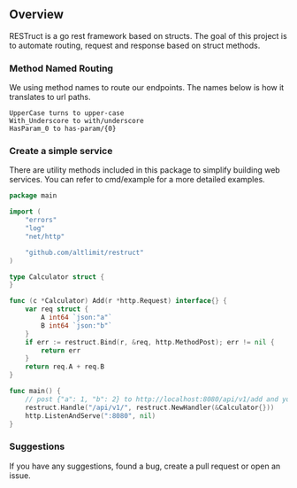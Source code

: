 ## Overview

RESTruct is a go rest framework based on structs. The goal of this project is to automate routing, request and response based on struct methods.

### Method Named Routing

We using method names to route our endpoints. The names below is how it translates to url paths.

```
UpperCase turns to upper-case
With_Underscore to with/underscore
HasParam_0 to has-param/{0}
```

### Create a simple service

There are utility methods included in this package to simplify building web services. You can refer to cmd/example for a more detailed examples.

```go
package main

import (
	"errors"
	"log"
	"net/http"

	"github.com/altlimit/restruct"
)

type Calculator struct {
}

func (c *Calculator) Add(r *http.Request) interface{} {
    var req struct {
        A int64 `json:"a"`
        B int64 `json:"b"`
    }
    if err := restruct.Bind(r, &req, http.MethodPost); err != nil {
        return err
    }
    return req.A + req.B
}

func main() {
    // post {"a": 1, "b": 2} to http://localhost:8080/api/v1/add and you'll get a response
	restruct.Handle("/api/v1/", restruct.NewHandler(&Calculator{}))
	http.ListenAndServe(":8080", nil)
}
```

### Suggestions

If you have any suggestions, found a bug, create a pull request or open an issue.